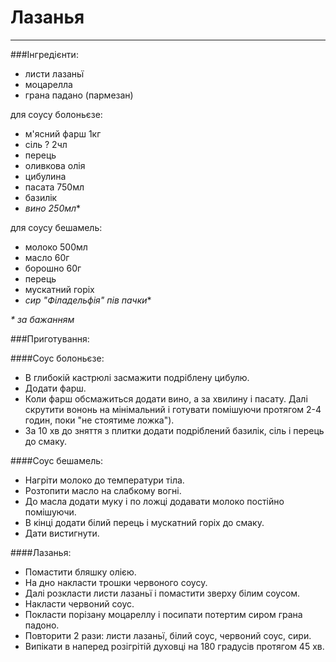 # Лазанья
---------

###Інгредієнти:
- листи лазаньї
- моцарелла
- грана падано (пармезан)

для соусу болоньєзе:
- м'ясний фарш 1кг
- сіль ? 2чл
- перець
- оливкова олія
- цибулина
- пасата 750мл
- базилік
- _вино 250мл_*

для соусу бешамель:
- молоко 500мл
- масло 60г
- борошно 60г
- перець
- мускатний горіх
- _сир "Філадельфія" пів пачки_*

_* за бажанням_

###Приготування:

####Cоус болоньєзе:

- В глибокій кастрюлі засмажити подріблену цибулю.
- Додати фарш.
- Коли фарш обсмажиться додати вино, а за хвилину і пасату. Далі скрутити вононь на мінімальний і готувати помішуючи протягом 2-4 годин, поки "не стоятиме ложка").
- За 10 хв до зняття з плитки додати подріблений базилік, сіль і перець до смаку.

####Cоус бешамель:
- Нагріти молоко до температури тіла.
- Розтопити масло на слабкому вогні.
- До масла додати муку і по ложці додавати молоко постійно помішуючи.
- В кінці додати білий перець і мускатний горіх до смаку.
- Дати вистигнути.

####Лазанья:
- Помастити бляшку олією.
- На дно накласти трошки червоного соусу.
- Далі розкласти листи лазаньї і помастити зверху білим соусом.
- Накласти червоний соус.
- Покласти порізану моцареллу і посипати потертим сиром грана падоно.
- Повторити 2 рази: листи лазаньї, білий соус, червоний соус, сири.
- Випікати в наперед розігрітій духовці на 180 градусів протягом 45 хв.

